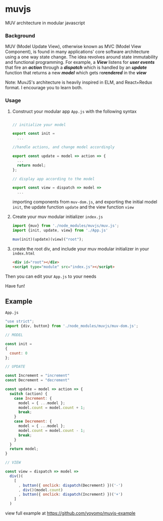 # muvjs
MUV architecture in modular javascript

### Background
MUV (Model Update View), otherwise known as MVC (Model View Component), is found in many applications' core software architecture using a one way state change. The idea revolves around state immutability and functional programming. For example, a ***View*** listens for ***user events*** that fire an ***action*** through a ***dispatch*** which is handled by an ***update*** function that returns a new ***model*** which gets re***rendered*** in the ***view***

Note: MuvJS's architecture is heavily inspired in ELM, and React+Redux format. I encourage you to learn both.
### Usage
1. Construct your modular app `App.js` with the following syntax
    ```js
    
    // initialize your model
    
    export const init =
      ...
    
    //handle actions, and change model accordingly
    
    export const update = model => action => {
      ...
      return model;
    };
    
    // display app according to the model
    
    export const view = dispatch => model =>
      ...
    
    
    ```
    importing components from `muv-dom.js`,
     and exporting the initial model `init`,
      the update function `update`
       and the view function `view`

2. Create your muv modular initializer `index.js` 
    ```js
    import {muv} from './node_modules/muvjs/muv.js';
    import {init, update, view} from './App.js'
    
    muv(init)(update)(view)("root");
    ```
3. create the root div, and include your muv modular initializer in your `index.html`
    ```html
    <div id="root"></div>
    <script type="module" src="index.js"></script>
    ```

Then you can edit your `App.js` to your needs

Have fun!

## Example

`App.js`
```js
"use strict";
import {div, button} from './node_modules/muvjs/muv-dom.js';

// MODEL

const init =
{
  count: 0
};

// UPDATE

const Increment = "increment"
const Decrement = "decrement"

const update = model => action => {
  switch (action) {
    case Increment: {
      model = { ...model };
      model.count = model.count + 1;
      break;
    }
    case Decrement: {
      model = { ...model };
      model.count = model.count - 1;
      break;
    }
  }
  return model;
}

// VIEW 

const view = dispatch => model =>
  div()(
    [
      , button({ onclick: dispatch(Decrement) })('-')
      , div()(model.count)
      , button({ onclick: dispatch(Increment) })('+')
    ]
  )
```

view full example at https://github.com/yoyomo/muvjs-example

